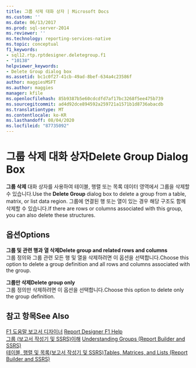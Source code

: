 ```yaml
---
title: 그룹 삭제 대화 상자 | Microsoft Docs
ms.custom: ''
ms.date: 06/13/2017
ms.prod: sql-server-2014
ms.reviewer: ''
ms.technology: reporting-services-native
ms.topic: conceptual
f1_keywords:
- sql12.rtp.rptdesigner.deletegroup.f1
- "10138"
helpviewer_keywords:
- Delete Group dialog box
ms.assetid: bc1c0f27-41cb-49ad-8bef-634a4c23586f
author: maggiesMSFT
ms.author: maggies
manager: kfile
ms.openlocfilehash: 85b9387b5e60cdcdfd7af17bc3268f5ee475b739
ms.sourcegitcommit: ad4d92dce894592a259721a1571b1d8736abacdb
ms.translationtype: MT
ms.contentlocale: ko-KR
ms.lasthandoff: 08/04/2020
ms.locfileid: "87735092"
---
```

# <a name="delete-group-dialog-box"></a><span data-ttu-id="5d572-102">그룹 삭제 대화 상자</span><span class="sxs-lookup"><span data-stu-id="5d572-102">Delete Group Dialog Box</span></span>
  <span data-ttu-id="5d572-103">**그룹 삭제** 대화 상자를 사용하여 테이블, 행렬 또는 목록 데이터 영역에서 그룹을 삭제할 수 있습니다.</span><span class="sxs-lookup"><span data-stu-id="5d572-103">Use the **Delete Group** dialog box to delete a group from a table, matrix, or list data region.</span></span> <span data-ttu-id="5d572-104">그룹에 연결된 행 또는 열이 있는 경우 해당 구조도 함께 삭제할 수 있습니다.</span><span class="sxs-lookup"><span data-stu-id="5d572-104">If there are rows or columns associated with this group, you can also delete these structures.</span></span>  
  
## <a name="options"></a><span data-ttu-id="5d572-105">옵션</span><span class="sxs-lookup"><span data-stu-id="5d572-105">Options</span></span>  
 <span data-ttu-id="5d572-106">**그룹 및 관련 행과 열 삭제**</span><span class="sxs-lookup"><span data-stu-id="5d572-106">**Delete group and related rows and columns**</span></span>  
 <span data-ttu-id="5d572-107">그룹 정의와 그룹 관련 모든 행 및 열을 삭제하려면 이 옵션을 선택합니다.</span><span class="sxs-lookup"><span data-stu-id="5d572-107">Choose this option to delete a group definition and all rows and columns associated with the group.</span></span>  
  
 <span data-ttu-id="5d572-108">**그룹만 삭제**</span><span class="sxs-lookup"><span data-stu-id="5d572-108">**Delete group only**</span></span>  
 <span data-ttu-id="5d572-109">그룹 정의만 삭제하려면 이 옵션을 선택합니다.</span><span class="sxs-lookup"><span data-stu-id="5d572-109">Choose this option to delete only the group definition.</span></span>  
  
## <a name="see-also"></a><span data-ttu-id="5d572-110">참고 항목</span><span class="sxs-lookup"><span data-stu-id="5d572-110">See Also</span></span>  
 <span data-ttu-id="5d572-111">[F1 도움말 보고서 디자이너](tools/report-designer-f1-help.md) </span><span class="sxs-lookup"><span data-stu-id="5d572-111">[Report Designer F1 Help](tools/report-designer-f1-help.md) </span></span>  
 <span data-ttu-id="5d572-112">[그룹 &#40;보고서 작성기 및 SSRS&#41;이해](report-design/understanding-groups-report-builder-and-ssrs.md) </span><span class="sxs-lookup"><span data-stu-id="5d572-112">[Understanding Groups &#40;Report Builder and SSRS&#41;](report-design/understanding-groups-report-builder-and-ssrs.md) </span></span>  
 [<span data-ttu-id="5d572-113">테이블, 행렬 및 목록&#40;보고서 작성기 및 SSRS&#41;</span><span class="sxs-lookup"><span data-stu-id="5d572-113">Tables, Matrices, and Lists &#40;Report Builder and SSRS&#41;</span></span>](report-design/create-invoices-and-forms-with-lists-report-builder-and-ssrs.md)  
  
  
